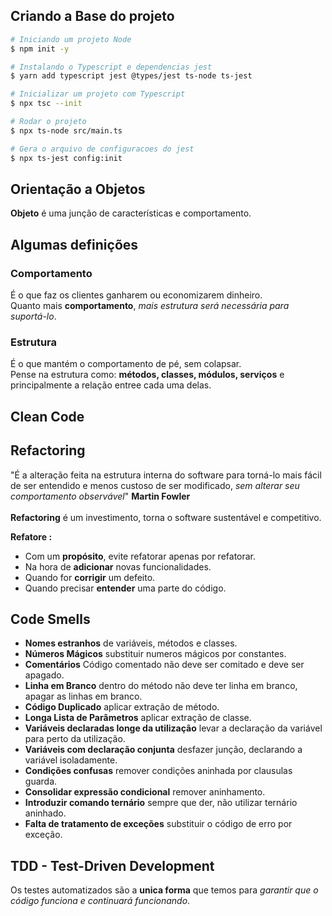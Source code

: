 

## Criando a Base do projeto
```bash
# Iniciando um projeto Node 
$ npm init -y

# Instalando o Typescript e dependencias jest
$ yarn add typescript jest @types/jest ts-node ts-jest

# Inicializar um projeto com Typescript
$ npx tsc --init

# Rodar o projeto
$ npx ts-node src/main.ts

# Gera o arquivo de configuracoes do jest 
$ npx ts-jest config:init 
```

## **Orientação a Objetos**
 
 **Objeto** é uma junção de características e comportamento. 

## **Algumas definições**

### **Comportamento** 
  É o que faz os clientes ganharem ou economizarem dinheiro. </br>
  Quanto mais **comportamento**, _mais estrutura será necessária para suportá-lo_.


### **Estrutura** 
  É o que mantém o comportamento de pé, sem colapsar. </br>
  Pense na estrutura como: **métodos, classes, módulos, serviços** e principalmente a relação entree cada uma delas.  


## **Clean Code**

## Refactoring

 "É a alteração feita na estrutura interna do software para torná-lo mais fácil de ser entendido e menos custoso de ser modificado, _sem alterar seu comportamento observável_"
 **Martin Fowler**
 </br>
 </br>
 **Refactoring** é um investimento, torna o software sustentável e competitivo.
 </br>


 **Refatore :** 
 * Com um **propósito**, evite refatorar apenas por refatorar.
 * Na hora de **adicionar** novas funcionalidades.
 * Quando for **corrigir** um defeito.
 * Quando precisar **entender** uma parte do código.

 ## Code Smells

* **Nomes estranhos** de variáveis, métodos e classes. 
* **Números Mágicos** substituir numeros mágicos por constantes. 
* **Comentários** Código comentado não deve ser comitado e deve ser apagado.
* **Linha em Branco** dentro do método não deve ter linha em branco, apagar as linhas em branco.
* **Código Duplicado** aplicar extração de método.
* **Longa Lista de Parâmetros** aplicar extração de classe.
* **Variáveis declaradas longe da utilização** levar a declaração da variável para perto da utilização.
* **Variáveis com declaração conjunta** desfazer junção, declarando a variável isoladamente.
* **Condições confusas** remover condições aninhada por clausulas guarda.
* **Consolidar expressão condicional** remover aninhamento.
* **Introduzir comando ternário** sempre que der, não utilizar ternário aninhado.
* **Falta de tratamento de exceções** substituir o código de erro por exceção.

## TDD - Test-Driven Development

Os testes automatizados são a **unica forma** que temos para _garantir que o código funciona e continuará funcionando_.



